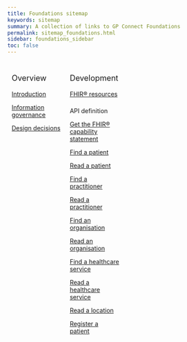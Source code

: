 ```yaml
---
title: Foundations sitemap
keywords: sitemap
summary: A collection of links to GP Connect Foundations information
permalink: sitemap_foundations.html
sidebar: foundations_sidebar
toc: false
---
```

<style>
* {
  box-sizing: border-box;
}

/* Create three equal columns that floats next to each other */
.column {
  float: left;
  width: 33.33%;
  padding: 10px;

}

/* Clear floats after the columns */
.row:after {
  content: "";
  display: table;
  clear: both;
}
</style>

<div class="row">
  <div class="column">
   <p style="font-size:18px">Overview</p>
    	<p><a href="foundations.html">Introduction</a></p>
    	<p><a href="foundations_ig.html">Information governance</a></p>
    	<p><a href="foundations_design.html">Design decisions</a></p>
  </div>
  <div class="column">
    <p style="font-size:18px">Development</p>
    	<p><a href="datalibraryfoundation.html">FHIR&reg; resources</a></p>
   <p style="padding-top:8px">API definition</p>
    	<p><a href="foundations_use_case_get_the_fhir_capability_statement.html">Get the FHIR&reg; capability statement</a></p>
    	<p><a href="foundations_use_case_find_a_patient.html">Find a patient</a></p>
    	<p><a href="foundations_use_case_read_a_patient.html">Read a patient</a></p>
    	<p><a href="foundations_use_case_find_a_practitioner.html">Find a practitioner</a></p>
    	<p><a href="foundations_use_case_read_a_practitioner.html">Read a practitioner</a></p>
      <p><a href="foundations_use_case_find_an_organisation.html">Find an organisation</a></p>
    	<p><a href="foundations_use_case_read_an_organisation.html">Read an organisation</a></p>
      <p><a href="foundations_use_case_find_a_healthcareservice.html">Find a healthcare service</a></p>
      <p><a href="foundations_use_case_read_a_healthcareservice.html">Read a healthcare service</a></p>
    	<p><a href="foundations_use_case_read_a_location.html">Read a location</a></p>
    	<p><a href="foundations_use_case_register_a_patient.html">Register a patient</a></p>    
  </div>
 
</div>
